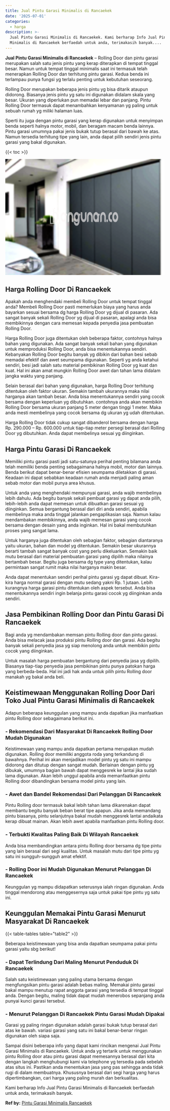 ```yaml
---
title: Jual Pintu Garasi Minimalis di Rancaekek
date: '2025-07-01'
categories:
  - harga
description: >-
  Jual Pintu Garasi Minimalis di Rancaekek. Kami berharap Info Jual Pintu Garasi
  Minimalis di Rancaekek berfaedah untuk anda, terimakasih banyak....
---
```


**Jual Pintu Garasi Minimalis di Rancaekek** – Rolling Door dan pintu garasi merupakan salah satu jenis pintu yang kerap diterapkan di tempat tinggal besar. Namun untuk tempat tinggal minimalis saat ini termasuk telah menerapkan Rolling Door dan terhitung pintu garasi. Kedua benda ini terlampau punya fungsi yg terlalu penting untuk kebutuhan seseorang.

Rolling Door merupakan beberapa jenis pintu yg bisa ditarik ataupun didorong. Biasanya jenis pintu yg satu ini digunakan didalam skala yang besar. Ukuran yang diperlukan pun memadai lebar dan panjang. Pintu Rolling Door termasuk dapat menambahkan kenyamanan yg paling untuk sebuah rumah yg miliki halaman luas.

Sperti itu juga dengan pintu garasi yang kerap digunakan untuk menyimpan benda seperti halnya motor, mobil, dan beragam macam benda lainnya. Pintu garasi umumnya pakai jenis bukak tutup berasal dari bawah ke atas. Namun tersedia terhitung tipe yang lain, anda dapat pilih sendiri jenis pintu garasi yang bakal digunakan.

{{< toc >}}

![Jual Pintu Garasi Minimalis di Rancaekek](/images/pintu-garasi-57.png)

## Harga Rolling Door Di Rancaekek

Apakah anda menghendaki membeli Rolling Door untuk tempat tinggal anda? Membeli Rolling Door pasti memerlukan biaya yang harus anda bayarkan sesuai bersama dg harga Rolling Door yg dijual di pasaran. Ada sangat banyak sekali Rolling Door yg dijual di pasaran, apalagi anda bisa membikinnya dengan cara memesan kepada penyedia jasa pembuatan Rolling Door.

Harga Rolling Door juga ditentukan oleh beberapa faktor, contohnya halnya bahan yang digunakan. Ada sangat banyak sekali bahan yang digunakan untuk memproduksi Rolling Door, anda bisa menentukannya sendiri. Kebanyakan Rolling Door begitu banyak yg dibikin dari bahan besi sebab memadai efektif dan awet seumpama digunakan. Seperti yg anda ketahui sendiri, besi jadi salah satu material pembikinan Rolling Door yg kuat dan kuat. Hal ini akan amat mungkin Rolling Door awet dan tahan lama didalam jangka waktu yang panjang.

Selain berasal dari bahan yang digunakan, harga Rolling Door terhitung ditentukan oleh faktor ukuran. Semakin tambah ukurannya maka nilai harganya akan tambah besar. Anda bisa menentukannya sendiri yang cocok bersama dengan keperluan yg dibutuhkan. contohnya anda akan membikin Rolling Door bersama ukuran panjang 5 meter dengan tinggi 1 meter. Maka anda mesti membelinya yang cocok bersama dg ukuran yg udah ditentukan.

Harga Rolling Door tidak cukup sangat dibanderol bersama dengan harga Rp. 290.000 – Rp. 600.000 untuk tiap-tiap meter persegi berasal dari Rolling Door yg dibutuhkan. Anda dapat membelinya sesuai yg diinginkan.

## Harga Pintu Garasi Di Rancaekek

Memiliki pintu garasi pasti jadi satu-satunya perihal penting bilamana anda telah memiliki benda penting sebagaimana halnya mobil, motor dan lainnya. Benda berikut dapat benar-benar efisien seumpama diletakkan di garasi. Keadaan ini dapat sebabkan keadaan rumah anda menjadi paling aman sebab motor dan mobil punya area khusus.

Untuk anda yang menghendaki mempunyai garasi, anda wajib membelinya lebih dahulu. Ada begitu banyak sekali pembuat garasi yg dapat anda pilih, lebih-lebih anda dapat memesan untuk dibuatkan garasi sesuai yg diinginkan. Semua bergantung berasal dari diri anda sendiri, apabila membelinya maka anda tinggal jalankan pengaplikasian saja. Namun kalau mendambakan membikinnya, anda wajib memesan garasi yang cocok bersama dengan desain yang anda inginkan. Hal ini bakal membutuhkan proses yang sangat lama.

Untuk harganya juga ditentukan oleh sebagian faktor, sebagian diantaranya yaitu ukuran, bahan dan model yg ditentukan. Semakin besar ukurannya berarti tambah sangat banyak cost yang perlu dikeluarkan. Semakin baik mutu berasal dari material pembuatan garasi yang dipilih maka nilainya bertambah besar. Begitu juga bersama dg type yang ditentukan, kalau permintaan sangat rumit maka nilai harganya makin besar.

Anda dapat menentukan sendiri perihal pintu garasi yg dapat dibuat. Kira-kira harga normal garasi dengan mutu sedang yakni Rp. 1 jutaan. Lebih kurangnya harga garasi pintu ditentukan oleh aspek tersebut. Anda bisa menentukannya sendiri ingin belanja pintu garasi cocok yg diinginkan anda sendiri.

## Jasa Pembikinan Rolling Door dan Pintu Garasi Di Rancaekek

Bagi anda yg mendambakan memsan pintu Rolling door dan pintu garasi. Anda bisa melacak jasa produksi pintu Rolling door dan garasi. Ada begitu banyak sekali penyedia jasa yg siap menolong anda untuk membikin pintu cocok yang diinginkan.

Untuk masalah harga pembuatan bergantung dari penyedia jasa yg dipilih. Biasanya tiap-tiap penyedia jasa pembikinan pintu punya patokan harga yang berbeda-beda. Hal ini jadi hak anda untuk pilih pintu Rolling door manakah yg bakal anda beli.

## Keistimewaan Menggunakan Rolling Door Dari Toko Jual Pintu Garasi Minimalis di Rancaekek

Adapun beberapa keunggulan yang mampu anda dapatkan jika manfaatkan pintu Rolling door sebagaimana berikut ini.

### \- Rekomendasi Dari Masyarakat Di Rancaekek Rolling Door Mudah Digunakan

Keistimewaan yang mampu anda dapatkan pertama merupakan mudah digunakan. Rolling door memiliki anggota roda yang terkandung di bawahnya. Perihal ini akan menjadikan model pintu yg satu ini mampu didorong dan ditutup dengan sangat mudah. Berlainan dengan pintu yg dibukak, umumnya bagian bawah dapat menggesrek ke lantai jika sudah lama digunakan. Akan lebih unggul apabila anda memanfaatkan pintu Rolling door dibandingkan bersama model pintu yang lain.

### \- Awet dan Bandel Rekomendasi Dari Pelanggan Di Rancaekek

Pintu Rolling door termasuk bakal lebih tahan lama dikarenakan dapat membantu begitu banyak beban berat tipe apapun. Jika anda memandang pintu biasanya, pintu selanjutnya bakal mudah menggesrek lantai andaikata kerap dibuat mainan. Akan lebih awet apabila manfaatkan pintu Rolling door.

### \- Terbukti Kwalitas Paling Baik Di Wilayah Rancaekek

Anda bisa membandingkan antara pintu Rolling door bersama dg tipe pintu yang lain berasal dari segi kualitas. Untuk masalah mutu dari tipe pintu yg satu ini sungguh-sungguh amat efektif.

### \- Rolling Door ini Mudah Digunakan Menurut Pelanggan Di Rancaekek

Keunggulan yg mampu didapatkan seterusnya ialah ringan digunakan. Anda tinggal mendorong atau menggesernya saja untuk pakai tipe pintu yg satu ini.

## Keunggulan Memakai Pintu Garasi Menurut Masyarakat Di Rancaekek

{{< table-tables table="table2" >}}

Beberapa keistimewaan yang bisa anda dapatkan seumpama pakai pintu garasi yaitu sbg berikut!

### \- Dapat Terlindung Dari Maling Menurut Penduduk Di Rancaekek

Salah satu keistimewaan yang paling utama bersama dengan mengfungsikan pintu garasi adalah bebas maling. Memakai pintu garasi bakal mampu menutup rapat anggota garasi yang tersedia di tempat tinggal anda. Dengan begitu, maling tidak dapat mudah menerobos sepanjang anda punyai kunci garasi tersebut.

### \- Menurut Pelanggan Di Rancaekek Pintu Garasi Mudah Dipakai

Garasi yg paling ringan digunakan adalah garasi bukak tutup berasal dari atas ke bawah. variasi garasi yang satu ini bakal benar-benar ringan digunakan oleh siapa saja.

Sampai disini beberapa info yang dapat kami rincikan mengenai Jual Pintu Garasi Minimalis di Rancaekek. Untuk anda yg tertarik untuk menggunakan pintu Rolling door atau pintu garasi dapat memesannya berasal dari kita dengan langkah menghubungi kami via telephone yg tersedia pada sebelah atas situs ini. Pastikan anda menentukan jasa yang pas sehingga anda tidak rugi di dalam membuatnya. Khususnya berasal dari segi harga yang harus dipertimbangkan, cari harga yang paling murah dan berkualitas.

Kami berharap Info Jual Pintu Garasi Minimalis di Rancaekek berfaedah untuk anda, terimakasih banyak.

**Ref by:** [Pintu Garasi Minimalis Rancaekek](https://id.wikipedia.org/wiki/Pintu)

